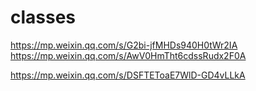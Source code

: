 # classes

https://mp.weixin.qq.com/s/G2bi-jfMHDs940H0tWr2IA
https://mp.weixin.qq.com/s/AwV0HmTht6cdssRudx2F0A

https://mp.weixin.qq.com/s/DSFTEToaE7WlD-GD4vLLkA
